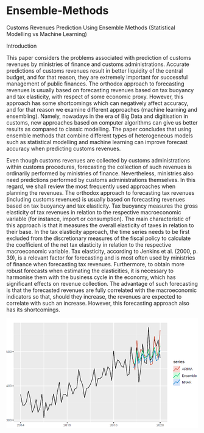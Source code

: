 # Ensemble-Methods
Customs Revenues Prediction Using Ensemble Methods (Statistical Modelling vs Machine Learning)
                                                                                                                              
        
Introduction

This paper considers the problems associated with prediction of customs revenues by
ministries of finance and customs administrations. Accurate predictions of customs
revenues result in better liquidity of the central budget, and for that reason, they are
extremely important for successful management of public finances. The orthodox
approach to forecasting revenues is usually based on forecasting revenues based on
tax buoyancy and tax elasticity, with respect of some economic proxy. However, this
approach has some shortcomings which can negatively affect accuracy, and for that
reason we examine different approaches (machine learning and ensembling). Namely,
nowadays in the era of Big Data and digitisation in customs, new approaches based
on computer algorithms can give us better results as compared to classic modelling.
The paper concludes that using ensemble methods that combine different types of
heterogeneous models such as statistical modelling and machine learning can improve
forecast accuracy when predicting customs revenues.

Even though customs revenues are collected by customs administrations within customs procedures,
forecasting the collection of such revenues is ordinarily performed by ministries of finance.
Nevertheless, ministries also need predictions performed by customs administrations themselves. In
this regard, we shall review the most frequently used approaches when planning the revenues.
The orthodox approach to forecasting tax revenues (including customs revenues) is usually based
on forecasting revenues based on tax buoyancy and tax elasticity. Tax buoyancy measures the gross
elasticity of tax revenues in relation to the respective macroeconomic variable (for instance, import
or consumption). The main characteristic of this approach is that it measures the overall elasticity of
taxes in relation to their base. In the tax elasticity approach, the time series needs to be first excluded
from the discretionary measures of the fiscal policy to calculate the coefficient of the net tax elasticity
in relation to the respective macroeconomic variable. Tax elasticity, according to Jenkins et al.
(2000, p. 39), is a relevant factor for forecasting and is most often used by ministries of finance when
forecasting tax revenues. Furthermore, to obtain more robust forecasts when estimating the elasticities,
it is necessary to harmonise them with the business cycle in the economy, which has significant effects
on revenue collection. The advantage of such forecasting is that the forecasted revenues are fully
correlated with the macroeconomic indicators so that, should they increase, the revenues are expected
to correlate with such an increase. However, this forecasting approach also has its shortcomings.



<p aligh="center">
<img src="https://github.com/jordans78/Ensemble-Methods/blob/main/Documentation/Capture.PNG" 
with="50%" height="50%"/> 
</p>   


